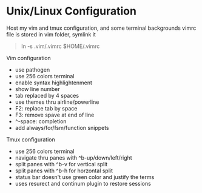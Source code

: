 # Unix/Linux Configuration

Host my vim and tmux configuration, and some terminal backgrounds
vimrc file is stored in vim folder, symlink it
> ln -s .vim/.vimrc $HOME/.vimrc

Vim configuration

- use pathogen
- use 256 colors terminal
- enable syntax highlightenment
- show line number
- tab replaced by 4 spaces
- use themes thru airline/powerline
- F2: replace tab by space
- F3: remove spave at end of line
- ^-space: completion
- add always/for/fsm/function snippets

Tmux configuration

- use 256 colors terminal
- navigate thru panes with ^b-up/down/left/right
- split panes with ^b-v for vertical split
- split panes with ^b-h for horzontal split
- status bar doesn't use green color and justify the terms
- uses resurect and continum plugin to restore sessions
